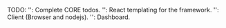 TODO:
    '': Complete CORE todos.
    '': React templating for the framework.
    '': Client (Browser and nodejs).
    '': Dashboard.